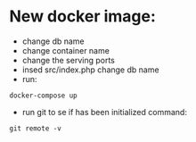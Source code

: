 # New docker image:

-   change db name
-   change container name
-   change the serving ports
-   insed src/index.php change db name
-   run:

```
docker-compose up
```  
-   run git to se if has been initialized command:

```
git remote -v
```
